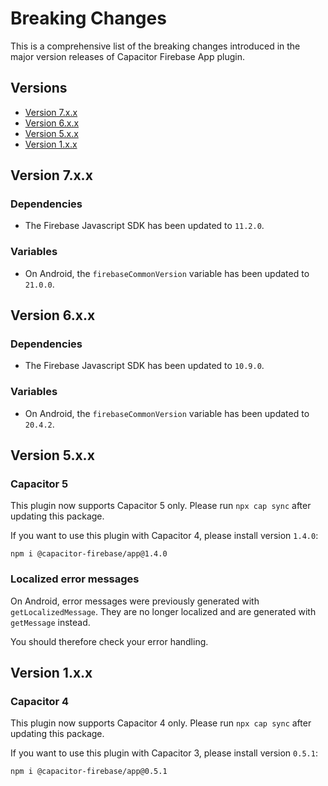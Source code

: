 # Breaking Changes

This is a comprehensive list of the breaking changes introduced in the major version releases of Capacitor Firebase App plugin.

## Versions

- [Version 7.x.x](#version-7xx)
- [Version 6.x.x](#version-6xx)
- [Version 5.x.x](#version-5xx)
- [Version 1.x.x](#version-1xx)

## Version 7.x.x

### Dependencies

- The Firebase Javascript SDK has been updated to `11.2.0`.

### Variables

- On Android, the `firebaseCommonVersion` variable has been updated to `21.0.0`.

## Version 6.x.x

### Dependencies

- The Firebase Javascript SDK has been updated to `10.9.0`.

### Variables

- On Android, the `firebaseCommonVersion` variable has been updated to `20.4.2`.

## Version 5.x.x

### Capacitor 5

This plugin now supports Capacitor 5 only. Please run `npx cap sync` after updating this package.

If you want to use this plugin with Capacitor 4, please install version `1.4.0`:

```
npm i @capacitor-firebase/app@1.4.0
```

### Localized error messages

On Android, error messages were previously generated with `getLocalizedMessage`. They are no longer localized and are generated with `getMessage` instead.

You should therefore check your error handling.

## Version 1.x.x

### Capacitor 4

This plugin now supports Capacitor 4 only. Please run `npx cap sync` after updating this package.

If you want to use this plugin with Capacitor 3, please install version `0.5.1`:

```
npm i @capacitor-firebase/app@0.5.1
```
